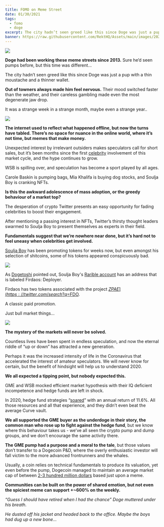 ```yaml
---
title: FOMO on Meme Street
date: 01/30/2021
tags:
  - fomo
  - doge
excerpt: The city hadn’t seen greed like this since Doge was just a pup with a thin moustache and a thinner wallet. It was a strange week in a strange month, maybe even a strange year.
banner: https://raw.githubusercontent.com/RektHQ/Assets/main/images/2021/01/header-6.png
---
```


![](https://raw.githubusercontent.com/RektHQ/Assets/main/images/2021/01/header-6.png)

**Doge had been working these meme streets since 2013.** Sure he’d seen pumps before, but this time was different...

The city hadn’t seen greed like this since Doge was just a pup with a thin moustache and a thinner wallet.

**Out of towners always made him feel nervous.** Their mood switched faster than the weather, and their careless gambling made even the most degenerate jaw drop.

It was a strange week in a strange month, maybe even a strange year..

![](https://raw.githubusercontent.com/RektHQ/Assets/main/images/2021/01/breaker.jpg)

**The internet used to reflect what happened offline, but now the turns have tabled. There’s no space for nuance in the online world, where it’s not time, but memes that make money.**

Unexpected interest by irrelevant outsiders makes speculators call for short sales, but it’s been months since the first [celebrity](https://twitter.com/Maisie_Williams/status/1328428879334297600?s=20) involvement of this market cycle, and the hype continues to grow.

WSB is spilling over, and speculation has become a sport played by all ages.

Carole Baskin is pumping bags, Mia Khalifa is buying dog stocks, and Soulja Boy is cranking NFTs.

**Is this the awkward adolescence of mass adoption, or the greedy behaviour of a market top?**

The desperation of crypto Twitter presents an easy opportunity for fading celebrities to boost their engagement.

After mentioning a passing interest in NFTs, Twitter’s thirsty thought leaders swarmed to Soulja Boy to present themselves as experts in their field.

**Fundamentals suggest that we’re nowhere near done, but it’s hard not to feel uneasy when celebrities get involved.**

[Soulja Boy](https://twitter.com/Dogetoshi/status/1355271765820387331) has been promoting tokens for weeks now, but even amongst his selection of shitcoins, some of his tokens appeared conspicuously bad.

![](https://raw.githubusercontent.com/RektHQ/Assets/main/images/2021/01/sjtwt.jpg)

As [Dogetoshi](https://twitter.com/Dogetoshi/status/1355271765820387331?s=20) pointed out, Soulja Boy's [Rarible account](https://etherscan.io/address/0x6a9853d80533a70b7b85659949757246e5b52c6b) has an address that is labeled Firdaos: Deployer.

Firdaos has two tokens associated with the project [$ZPAE](https://twitter.com/search?q=%24ZAPE&src=cashtag_click) and [$FDO](https://twitter.com/search?q=%24FDO&src=cashtag_click).

A classic paid promotion.

Just bull market things…

![](https://raw.githubusercontent.com/RektHQ/Assets/main/images/2021/01/breaker2.jpg)

**The mystery of the markets will never be solved.**

Countless lives have been spent in endless speculation, and now the eternal riddle of “up or down” has attracted a new generation.

Perhaps it was the increased intensity of life in the Coronavirus that accelerated the interest of amateur speculators. We will never know for certain, but the benefit of hindsight will help us to understand 2020.

**We all expected a tipping point, but nobody expected this.**

GME and WSB mocked efficient market hypothesis with their IQ deficient incompetence and hedge funds are left in shock.

In 2020, hedge fund strategies “[soared](https://www.hedgeweek.com/2021/01/11/294234/hedge-fund-strategies-soar-industry-enjoys-biggest-annual-return-global-financial#:~:text=Fixed%20income%20corporate%20funds%20gained,more%20than%206%20per%20cent.&text=Overall%2C%20relative%20value%20hedge%20funds,7.42%20per%20cent%20annual%20return.)” with an annual return of 11.6%. All those resources and all that experience, and they didn’t even beat the average Curve vault.

**We all supported the GME buyer as the underdoge in their story, the common man who rose up to fight against the hedge fund**, but we know where this behaviour takes us - we’ve all seen the crypto pump and dump groups, and we don’t encourage the same activity there.

**The GME pump had a purpose and a moral to the tale**, but those values don’t transfer to a Dogecoin P&D, where the overly enthusiastic investor will fall victim to the more advanced frontrunners and the whales.

Usually, a coin relies on technical fundamentals to produce its valuation, yet even before the pump, Dogecoin managed to maintain an average market cap of between [2-3 hundred million dollars](https://www.coingecko.com/en/coins/dogecoin) based just upon a meme.

**Communities can be built on the power of shared emotion, but not even the spiciest meme can support +~600% on the weekly.**

_“Guess I should have retired when I had the chance” Doge muttered under his breath._

_He dusted off his jacket and headed back to the office. Maybe the boys had dug up a new bone..._
